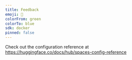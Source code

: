 ```yaml
---
title: Feedback
emoji: 🏢
colorFrom: green
colorTo: blue
sdk: docker
pinned: false
---
```


Check out the configuration reference at https://huggingface.co/docs/hub/spaces-config-reference
